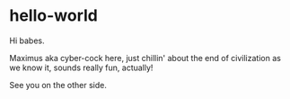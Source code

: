 # hello-world

Hi babes.

Maximus aka cyber-cock here, just chillin' about the end of civilization as we know it, 
sounds really fun, actually!

See you on the other side.
